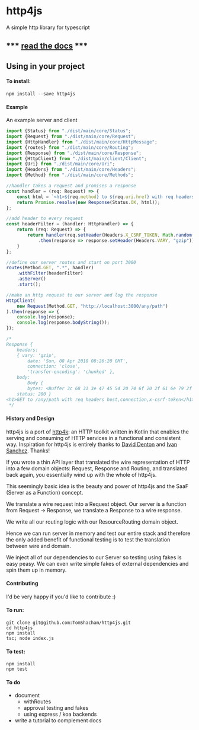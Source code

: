# http4js

A simple http library for typescript

## *** [read the docs](https://tomshacham.github.io/http4js/) ***

## Using in your project

#### To install:

```
npm install --save http4js
```

#### Example

An example server and client

```typescript
import {Status} from "./dist/main/core/Status";
import {Request} from "./dist/main/core/Request";
import {HttpHandler} from "./dist/main/core/HttpMessage";
import {routes} from "./dist/main/core/Routing";
import {Response} from "./dist/main/core/Response";
import {HttpClient} from "./dist/main/client/Client";
import {Uri} from "./dist/main/core/Uri";
import {Headers} from "./dist/main/core/Headers";
import {Method} from "./dist/main/core/Methods";

//handler takes a request and promises a response
const handler = (req: Request) => {
    const html = `<h1>${req.method} to ${req.uri.href} with req headers ${Object.keys(req.headers)}</h1>`;
    return Promise.resolve(new Response(Status.OK, html));
};

//add header to every request
const headerFilter = (handler: HttpHandler) => {
    return (req: Request) => {
        return handler(req.setHeader(Headers.X_CSRF_TOKEN, Math.random()))
            .then(response => response.setHeader(Headers.VARY, "gzip"));
    }
};

//define our server routes and start on port 3000
routes(Method.GET, ".*", handler)
    .withFilter(headerFilter)
    .asServer()
    .start();

//make an http request to our server and log the response
HttpClient(
    new Request(Method.GET, "http://localhost:3000/any/path")
).then(response => {
    console.log(response);
    console.log(response.bodyString());
});

/*
Response {
    headers:
    { vary: 'gzip',
        date: 'Sun, 08 Apr 2018 08:26:20 GMT',
        connection: 'close',
        'transfer-encoding': 'chunked' },
    body:
        Body {
        bytes: <Buffer 3c 68 31 3e 47 45 54 20 74 6f 20 2f 61 6e 79 2f 70 61 74 68 20 77 69 74 68 20 72 65 71 20 68 65 61 64 65 72 73 20 68 6f 73 74 2c 63 6f 6e 6e 65 63 74 ... > },
    status: 200 }
<h1>GET to /any/path with req headers host,connection,x-csrf-token</h1>
 */
```

#### History and Design

http4js is a port of [http4k](https://github.com/http4k/http4k): an HTTP toolkit written in Kotlin that enables the serving and consuming of HTTP services in a functional and consistent way. Inspiration for http4js is entirely thanks to [David Denton](https://github.com/daviddenton) and [Ivan Sanchez](https://github.com/s4nchez). Thanks! 

If you wrote a thin API layer that translated the wire representation of HTTP into a few domain objects: Request, Response and Routing, and translated back again, you essentially wind up with the whole of http4js.

This seemingly basic idea is the beauty and power of http4js and the SaaF (Server as a Function) concept.

We translate a wire request into a Request object. Our server is a function from Request -> Response, we translate a Response to a wire response. 

We write all our routing logic with our ResourceRouting domain object. 

Hence we can run server in memory and test our entire stack and therefore the only added benefit of functional testing is to test the translation between wire and domain.
 
We inject all of our dependencies to our Server so testing using fakes is easy peasy. We can even write simple fakes of external dependencies and spin them up in memory. 


#### Contributing

I'd be very happy if you'd like to contribute :)

#### To run:

```
git clone git@github.com:TomShacham/http4js.git  
cd http4js
npm install
tsc; node index.js
```

#### To test:

```
npm install
npm test
```

#### To do

- document 
  - withRoutes
  - approval testing and fakes
  - using express / koa backends
- write a tutorial to complement docs
